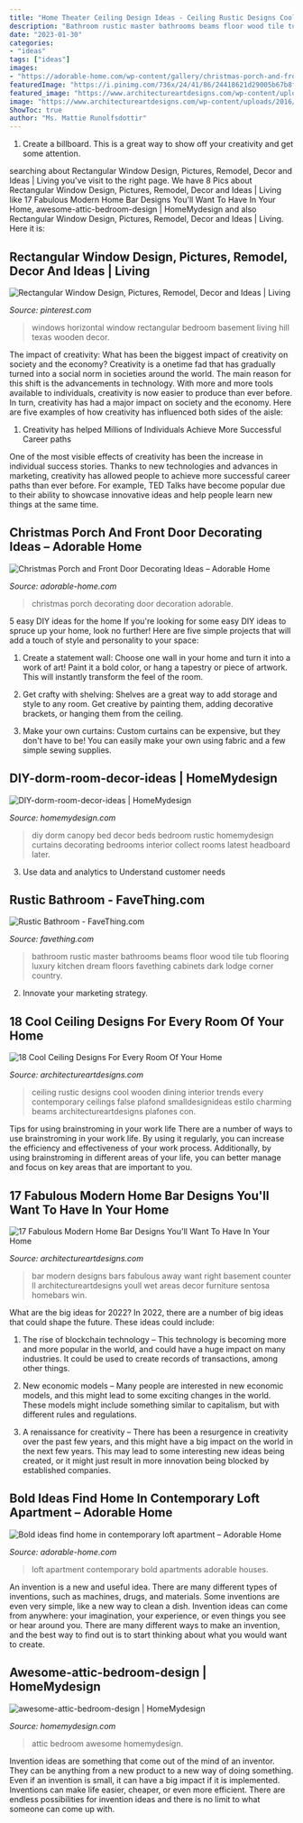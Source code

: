 ```yaml
---
title: "Home Theater Ceiling Design Ideas - Ceiling Rustic Designs Cool Wooden Dining Interior Trends Every Contemporary Ceilings False Plafond Smalldesignideas Estilo Charming Beams Architectureartdesigns Plafones Con"
description: "Bathroom rustic master bathrooms beams floor wood tile tub flooring luxury kitchen dream floors favething cabinets dark lodge corner country"
date: "2023-01-30"
categories:
- "ideas"
tags: ["ideas"]
images:
- "https://adorable-home.com/wp-content/gallery/christmas-porch-and-front-door-decorating-ideas/christmas-porch-and-front-door-decorating-ideas-8.jpg"
featuredImage: "https://i.pinimg.com/736x/24/41/86/24418621d29005b67b8f2a267f43c336--bedroom-wooden-floor-basement-windows.jpg"
featured_image: "https://www.architectureartdesigns.com/wp-content/uploads/2016/06/17-Fabulous-Modern-Home-Bar-Designs-Youll-Want-To-Have-In-Your-Home-Right-Away-5.jpg"
image: "https://www.architectureartdesigns.com/wp-content/uploads/2016/01/1-13.jpg"
ShowToc: true
author: "Ms. Mattie Runolfsdottir"
---
```



1. Create a billboard. This is a great way to show off your creativity and get some attention.

	

		
searching about Rectangular Window Design, Pictures, Remodel, Decor and Ideas | Living you've visit to the right page. We have 8 Pics about Rectangular Window Design, Pictures, Remodel, Decor and Ideas | Living like 17 Fabulous Modern Home Bar Designs You&#039;ll Want To Have In Your Home, awesome-attic-bedroom-design | HomeMydesign and also Rectangular Window Design, Pictures, Remodel, Decor and Ideas | Living. Here it is:
		
    
## Rectangular Window Design, Pictures, Remodel, Decor And Ideas | Living

<img loading=lazy src="https://i.pinimg.com/736x/24/41/86/24418621d29005b67b8f2a267f43c336--bedroom-wooden-floor-basement-windows.jpg" onerror="this.onerror=null;this.src='https://tse2.mm.bing.net/th?id=OIP.YzvCv3z_SoAspkjCXKPHZQHaJ4&amp;pid=15.1';" alt="Rectangular Window Design, Pictures, Remodel, Decor and Ideas | Living">

_Source: pinterest.com_

>windows horizontal window rectangular bedroom basement living hill texas wooden decor. 

	

The impact of creativity: What has been the biggest impact of creativity on society and the economy?
Creativity is a onetime fad that has gradually turned into a social norm in societies around the world. The main reason for this shift is the advancements in technology. With more and more tools available to individuals, creativity is now easier to produce than ever before. In turn, creativity has had a major impact on society and the economy. Here are five examples of how creativity has influenced both sides of the aisle:
1) Creativity has helped Millions of Individuals Achieve More Successful Career paths

One of the most visible effects of creativity has been the increase in individual success stories. Thanks to new technologies and advances in marketing, creativity has allowed people to achieve more successful career paths than ever before. For example, TED Talks have become popular due to their ability to showcase innovative ideas and help people learn new things at the same time.

    
## Christmas Porch And Front Door Decorating Ideas – Adorable Home

<img loading=lazy src="https://adorable-home.com/wp-content/gallery/christmas-porch-and-front-door-decorating-ideas/christmas-porch-and-front-door-decorating-ideas-8.jpg" onerror="this.onerror=null;this.src='https://tse3.mm.bing.net/th?id=OIP.SSTgFH-ZopjBo6YuLpa80gHaLL&amp;pid=15.1';" alt="Christmas Porch and Front Door Decorating Ideas – Adorable Home">

_Source: adorable-home.com_

>christmas porch decorating door decoration adorable. 

	

5 easy DIY ideas for the home
If you're looking for some easy DIY ideas to spruce up your home, look no further! Here are five simple projects that will add a touch of style and personality to your space:
1. Create a statement wall: Choose one wall in your home and turn it into a work of art! Paint it a bold color, or hang a tapestry or piece of artwork. This will instantly transform the feel of the room.

2. Get crafty with shelving: Shelves are a great way to add storage and style to any room. Get creative by painting them, adding decorative brackets, or hanging them from the ceiling.

3. Make your own curtains: Custom curtains can be expensive, but they don't have to be! You can easily make your own using fabric and a few simple sewing supplies.


    
## DIY-dorm-room-decor-ideas | HomeMydesign

<img loading=lazy src="https://homemydesign.com/wp-content/uploads/2015/03/DIY-dorm-room-decor-ideas.jpg" onerror="this.onerror=null;this.src='https://tse2.mm.bing.net/th?id=OIP.mgWVm2yfsVedJ5KkyFV-5gHaJ4&amp;pid=15.1';" alt="DIY-dorm-room-decor-ideas | HomeMydesign">

_Source: homemydesign.com_

>diy dorm canopy bed decor beds bedroom rustic homemydesign curtains decorating bedrooms interior collect rooms latest headboard later. 

	

3. Use data and analytics to Understand customer needs 

    
## Rustic Bathroom - FaveThing.com

<img loading=lazy src="http://www.favething.com/uploads/images/main-fave-images/rustic_bathroom_1-1.jpg" onerror="this.onerror=null;this.src='https://tse4.mm.bing.net/th?id=OIP.8iLicGrtzj6GRTJhzK1hYQAAAA&amp;pid=15.1';" alt="Rustic Bathroom - FaveThing.com">

_Source: favething.com_

>bathroom rustic master bathrooms beams floor wood tile tub flooring luxury kitchen dream floors favething cabinets dark lodge corner country. 

	

2. Innovate your marketing strategy.

    
## 18 Cool Ceiling Designs For Every Room Of Your Home

<img loading=lazy src="https://www.architectureartdesigns.com/wp-content/uploads/2016/01/1-13.jpg" onerror="this.onerror=null;this.src='https://tse1.mm.bing.net/th?id=OIP.6SVDdbNP6qSmR7DU_3meBwAAAA&amp;pid=15.1';" alt="18 Cool Ceiling Designs For Every Room Of Your Home">

_Source: architectureartdesigns.com_

>ceiling rustic designs cool wooden dining interior trends every contemporary ceilings false plafond smalldesignideas estilo charming beams architectureartdesigns plafones con. 

	

Tips for using brainstroming in your work life
There are a number of ways to use brainstroming in your work life. By using it regularly, you can increase the efficiency and effectiveness of your work process. Additionally, by using brainstroming in different areas of your life, you can better manage and focus on key areas that are important to you.

    
## 17 Fabulous Modern Home Bar Designs You&#039;ll Want To Have In Your Home

<img loading=lazy src="https://www.architectureartdesigns.com/wp-content/uploads/2016/06/17-Fabulous-Modern-Home-Bar-Designs-Youll-Want-To-Have-In-Your-Home-Right-Away-5.jpg" onerror="this.onerror=null;this.src='https://tse1.mm.bing.net/th?id=OIP.aTnOXmowrYedEX8Fwy6deAHaNS&amp;pid=15.1';" alt="17 Fabulous Modern Home Bar Designs You&#039;ll Want To Have In Your Home">

_Source: architectureartdesigns.com_

>bar modern designs bars fabulous away want right basement counter ll architectureartdesigns youll wet areas decor furniture sentosa homebars win. 

	

What are the big ideas for 2022?
In 2022, there are a number of big ideas that could shape the future. These ideas could include:
1. The rise of blockchain technology – This technology is becoming more and more popular in the world, and could have a huge impact on many industries. It could be used to create records of transactions, among other things.

2. New economic models – Many people are interested in new economic models, and this might lead to some exciting changes in the world. These models might include something similar to capitalism, but with different rules and regulations.

3. A renaissance for creativity – There has been a resurgence in creativity over the past few years, and this might have a big impact on the world in the next few years. This may lead to some interesting new ideas being created, or it might just result in more innovation being blocked by established companies.

    
## Bold Ideas Find Home In Contemporary Loft Apartment – Adorable Home

<img loading=lazy src="https://adorable-home.com/wp-content/gallery/bold-ideas-find-home-in-contemporary-loft-apartment-sofia/contemporary-loft-apartment-3.jpg" onerror="this.onerror=null;this.src='https://tse2.mm.bing.net/th?id=OIP.GPuHx796BRxa5s8vGGNUtgHaLH&amp;pid=15.1';" alt="Bold ideas find home in contemporary loft apartment – Adorable Home">

_Source: adorable-home.com_

>loft apartment contemporary bold apartments adorable houses. 

	

An invention is a new and useful idea. There are many different types of inventions, such as machines, drugs, and materials. Some inventions are even very simple, like a new way to clean a dish. Invention ideas can come from anywhere: your imagination, your experience, or even things you see or hear around you. There are many different ways to make an invention, and the best way to find out is to start thinking about what you would want to create.

    
## Awesome-attic-bedroom-design | HomeMydesign

<img loading=lazy src="https://homemydesign.com/wp-content/uploads/2014/04/awesome-attic-bedroom-design.jpg" onerror="this.onerror=null;this.src='https://tse3.mm.bing.net/th?id=OIP.oBL6s3qU48jg716pKz2hiwHaK3&amp;pid=15.1';" alt="awesome-attic-bedroom-design | HomeMydesign">

_Source: homemydesign.com_

>attic bedroom awesome homemydesign. 

	

Invention ideas are something that come out of the mind of an inventor. They can be anything from a new product to a new way of doing something. Even if an invention is small, it can have a big impact if it is implemented. Inventions can make life easier, cheaper, or even more efficient. There are endless possibilities for invention ideas and there is no limit to what someone can come up with.

